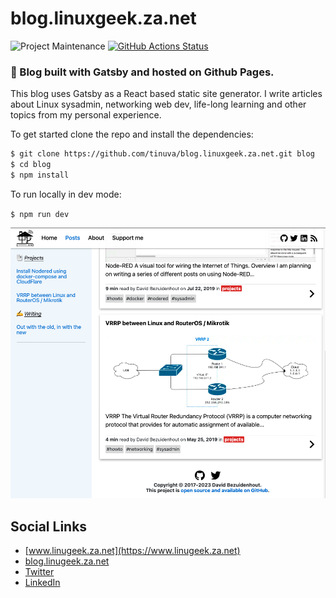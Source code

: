 # blog.linuxgeek.za.net

![Project Maintenance][maintenance-shield]
[![GitHub Actions Status][actions-shield]][actions]

### 📘 Blog built with Gatsby and hosted on Github Pages.

This blog uses Gatsby as a React based static site generator. I write articles about Linux sysadmin, networking web dev, life-long learning and other topics from my personal experience.

To get started clone the repo and install the dependencies:

```sh
$ git clone https://github.com/tinuva/blog.linuxgeek.za.net.git blog
$ cd blog
$ npm install
```

To run locally in dev mode:

`$ npm run dev`

<img src="blog.linuxgeek.za.net-preview.png">

## Social Links

- [www.linugeek.za.net](https://www.linugeek.za.net)
- [blog.linugeek.za.net](https://blog.linugeek.za.net)
- [Twitter](https://www.twitter.com/tinuva/)
- [LinkedIn](https://www.linkedin.com/in/davidbez/)


[maintenance-shield]: https://img.shields.io/maintenance/yes/2023.svg
[actions-shield]: https://github.com/tinuva/blog.linuxgeek.za.net/workflows/Gatsby%20Publish/badge.svg
[actions]: https://github.com/tinuva/blog.linuxgeek.za.net/actions